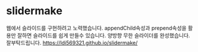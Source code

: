 # slidermake
웹에서 슬라이드를 구현하려고 노력했습니다.
appendChild속성과 prepend속성을 활용만 잘하면 슬라이드를 쉽게 만들수 있습니다.
양방향 무한 슬라이더를 완성했습니다. 잘부탁드립니다.
https://ldi569321.github.io/slidermake/
